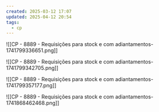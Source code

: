 ```yaml
---
created: 2025-03-12 17:07
updated: 2025-04-12 20:54
tags:
  - cp
---
```

![[CP - 8889 - Requisições para stock e com adiantamentos-1741799336651.png]]

![[CP - 8889 - Requisições para stock e com adiantamentos-1741799342705.png]]

![[CP - 8889 - Requisições para stock e com adiantamentos-1741799357177.png]]

![[CP - 8889 - Requisições para stock e com adiantamentos-1741868462468.png]]

